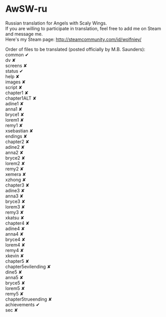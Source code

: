 # AwSW-ru 
Russian translation for Angels with Scaly Wings. <br />
If you are willing to participate in translation, feel free to add me on Steam and message me. <br />
Here's my Steam page: http://steamcommunity.com/id/wolfniey/ 


Order of files to be translated (posted officially by M.B. Saunders): <br />
common ✔<br />
dv ✘<br />
screens ✘<br />
status ✔<br />
help ✘<br />
images ✘<br />
script ✘<br />
chapter1 ✘<br />
chapter1ALT ✘<br />
adine1 ✘<br />
anna1 ✘<br />
bryce1 ✘<br />
lorem1 ✘<br />
remy1 ✘<br />
xsebastian ✘<br />
endings ✘<br />
chapter2 ✘<br />
adine2 ✘<br />
anna2 ✘<br />
bryce2 ✘<br />
lorem2 ✘<br />
remy2 ✘<br />
xemera ✘<br />
xzhong ✘<br />
chapter3 ✘<br />
adine3 ✘<br />
anna3 ✘<br />
bryce3 ✘<br /> 
lorem3 ✘<br />
remy3 ✘<br />
xkatsu ✘<br /> 
chapter4 ✘<br /> 
adine4 ✘<br />
anna4 ✘<br />
bryce4 ✘<br />
lorem4 ✘<br />
remy4 ✘<br />
xkevin ✘<br />
chapter5 ✘<br />
chapter5evilending ✘<br />
dine5 ✘<br />
anna5 ✘<br />
bryce5 ✘<br />
lorem5 ✘<br />
remy5 ✘<br />
chapter5trueending ✘<br />
achievements ✔<br />
sec ✘
